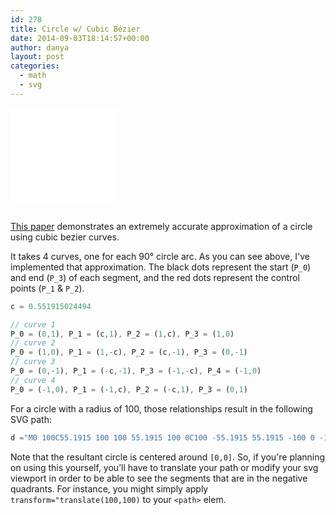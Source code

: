 ```yaml
---
id: 278
title: Circle w/ Cubic Bézier
date: 2014-09-03T18:14:57+00:00
author: danya
layout: post
categories:
  - math
  - svg
---
```


<iframe src="/assets/iframes/bezier-circle.html" height="150" width="170" frameBorder="0"></iframe>
<div>&nbsp;</div>

[This paper](http://spencermortensen.com/articles/bezier-circle/) demonstrates an extremely accurate approximation of a circle using cubic bezier curves.

It takes 4 curves, one for each 90° circle arc.
As you can see above, I've implemented that approximation. The black dots represent the start (`P_0`) and end (`P_3`) of each segment, and the red dots represent the control points (`P_1` & `P_2`).

<!--more-->

```javascript
c = 0.551915024494

// curve 1
P_0 = (0,1), P_1 = (c,1), P_2 = (1,c), P_3 = (1,0)
// curve 2
P_0 = (1,0), P_1 = (1,-c), P_2 = (c,-1), P_3 = (0,-1)
// curve 3
P_0 = (0,-1), P_1 = (-c,-1), P_3 = (-1,-c), P_4 = (-1,0)
// curve 4
P_0 = (-1,0), P_1 = (-1,c), P_2 = (-c,1), P_3 = (0,1)
```

For a circle with a radius of 100, those relationships result in the following SVG path:

```javascript
d ="M0 100C55.1915 100 100 55.1915 100 0C100 -55.1915 55.1915 -100 0 -100C-55.1915 -100 -100 -55.1915 -100 0C-100 55.1915 -55.1915 100 0 100"
```

Note that the resultant circle is centered around `[0,0]`. So, if you're planning on using this yourself, you&#8217;ll have to translate your path or modify your svg viewport in order to be able to see the segments that are in the negative quadrants. For instance, you might simply apply `transform="translate(100,100)` to your `<path>` elem.
